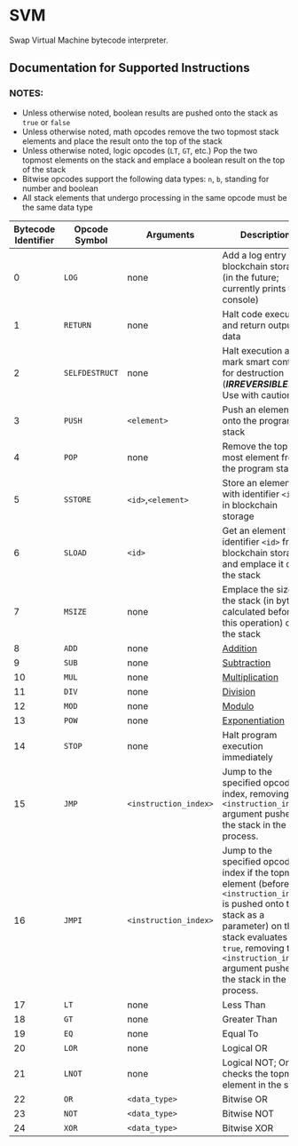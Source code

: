 # SVM
Swap Virtual Machine bytecode interpreter.

## Documentation for Supported Instructions

### NOTES:
* Unless otherwise noted, boolean results are pushed onto the stack as `true` or `false`
* Unless otherwise noted, math opcodes remove the two topmost stack elements and place the result onto the top of the stack
* Unless otherwise noted, logic opcodes (`LT`, `GT`, etc.) Pop the two topmost elements on the stack and emplace a boolean result on the top of the stack
* Bitwise opcodes support the following data types: `n`, `b`, standing for number and boolean
* All stack elements that undergo processing in the same opcode must be the same data type

|Bytecode Identifier|Opcode Symbol|Arguments|Description|
|-------------------|-------------|---------|-----------|
|0|`LOG`|none|Add a log entry to blockchain storage (in the future; currently prints to console)|
|1|`RETURN`|none|Halt code execution and return output data|
|2|`SELFDESTRUCT`|none|Halt execution and mark smart contract for destruction (***IRREVERSIBLE!*** Use with caution)|
|3|`PUSH`|`<element>`|Push an element onto the program stack|
|4|`POP`|none|Remove the top-most element from the program stack|
|5|`SSTORE`|`<id>`,`<element>`|Store an element with identifier `<id>` in blockchain storage|
|6|`SLOAD`|`<id>`|Get an element with identifier `<id>` from blockchain storage and emplace it onto the stack|
|7|`MSIZE`|none|Emplace the size of the stack (in bytes; calculated before this operation) onto the stack|
|8|`ADD`|none|[Addition](https://en.wikipedia.org/wiki/Addition)|
|9|`SUB`|none|[Subtraction](https://en.wikipedia.org/wiki/Subtraction)|
|10|`MUL`|none|[Multiplication](https://en.wikipedia.org/wiki/Multiplication)|
|11|`DIV`|none|[Division](https://en.wikipedia.org/wiki/Division)|
|12|`MOD`|none|[Modulo](https://en.wikipedia.org/wiki/Addition)|
|13|`POW`|none|[Exponentiation](https://en.wikipedia.org/wiki/Modulo)|
|14|`STOP`|none|Halt program execution immediately|
|15|`JMP`|`<instruction_index>`|Jump to the specified opcode index, removing the `<instruction_index>` argument pushed to the stack in the process.|
|16|`JMPI`|`<instruction_index>`|Jump to the specified opcode index if the topmost element (before `<instruction_index>` is pushed onto the stack as a parameter) on the stack evaluates to `true`, removing the `<instruction_index>` argument pushed to the stack in the process.|
|17|`LT`|none|Less Than|
|18|`GT`|none|Greater Than|
|19|`EQ`|none|Equal To|
|20|`LOR`|none|Logical OR|
|21|`LNOT`|none|Logical NOT; Only checks the topmost element in the stack|
|22|`OR`|`<data_type>`|Bitwise OR|
|23|`NOT`|`<data_type>`|Bitwise NOT|
|24|`XOR`|`<data_type>`|Bitwise XOR|